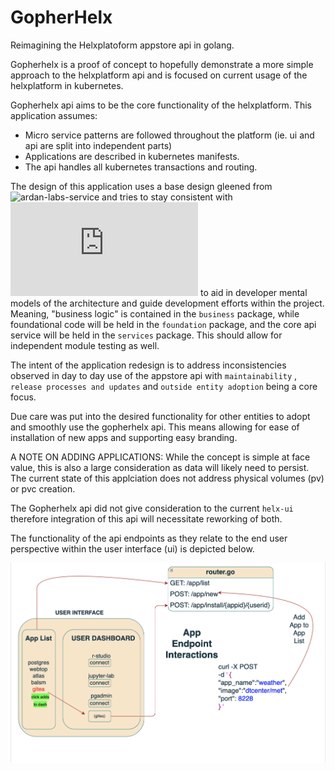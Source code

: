 # GopherHelx
Reimagining the Helxplatoform appstore api in golang.

Gopherhelx is a proof of concept to hopefully demonstrate a more 
simple approach to the helxplatform api and is focused on current usage
of the helxplatform in kubernetes.

Gopherhelx api aims to be the core functionality of the helxplatform.
This application assumes: 
  - Micro service patterns are followed throughout the platform (ie. ui and api are split into independent parts)
  - Applications are described in kubernetes manifests.
  - The api handles all kubernetes transactions and routing.

The design of this application uses a base design gleened from ![ardan-labs-service](https://github.com/ardanlabs/service) and tries to stay consistent with ![package oriented design philosophies](https://www.ardanlabs.com/blog/2017/02/package-oriented-design.html) to aid in developer mental models of the architecture and guide development efforts within the project. Meaning, "business logic" is contained in the `business` package, while foundational code will be held in the `foundation` package, and the core api service will be held in the `services` package. This should allow for independent module testing as well. 

The intent of the application redesign is to address inconsistencies observed in day to day use of the appstore api with `maintainability` , `release processes and updates` and `outside entity adoption` being a core focus. 

Due care was put into the desired functionality for other entities to adopt and smoothly use the gopherhelx api. This means allowing for ease of installation of new apps and supporting easy branding. 

A NOTE ON ADDING APPLICATIONS: While the concept is simple at face value, this is also a large consideration as data will likely need to persist. The current state of this applciation does not address physical volumes (pv) or pvc creation.

The Gopherhelx api did not give consideration to the current `helx-ui` therefore integration of this api will necessitate reworking of both. 

The functionality of the api endpoints as they relate to the end user perspective within the user interface (ui) is depicted below.

![alt text](https://github.com/joshua-seals/gopherhelx/blob/main/zarf/images/app-list-endpoints.png?raw=true)


 
